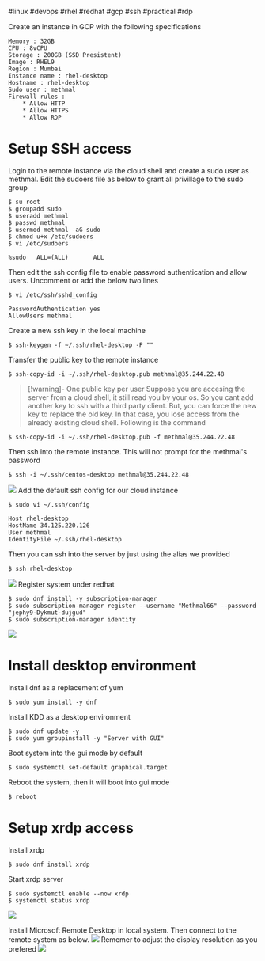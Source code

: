 #linux #devops #rhel #redhat #gcp #ssh #practical #rdp

Create an instance in GCP with the following specifications
```
Memory : 32GB
CPU : 8vCPU
Storage : 200GB (SSD Presistent)
Image : RHEL9
Region : Mumbai
Instance name : rhel-desktop
Hostname : rhel-desktop
Sudo user : methmal
Firewall rules :
	* Allow HTTP
	* Allow HTTPS
	* Allow RDP
```

# Setup SSH access
Login to the remote instance via the cloud shell and create a sudo user as methmal. Edit the sudoers file as below to grant all privillage to the sudo group
```Remote
$ su root
$ groupadd sudo
$ useradd methmal
$ passwd methmal
$ usermod methmal -aG sudo 
$ chmod u+x /etc/sudoers
$ vi /etc/sudoers
```

```
%sudo   ALL=(ALL)       ALL
```

Then edit the ssh config file to enable password authentication and allow users. Uncomment or add the below two lines
```Remote
$ vi /etc/ssh/sshd_config
```

```
PasswordAuthentication yes
AllowUsers methmal
```

Create a new ssh key in the local machine
```Local
$ ssh-keygen -f ~/.ssh/rhel-desktop -P ""
```

Transfer the public key to the remote instance
```Local
$ ssh-copy-id -i ~/.ssh/rhel-desktop.pub methmal@35.244.22.48
```

>[!warning]- One public key per user
>Suppose you are accesing the server from a cloud shell, it still read you by your os. So you cant add another key to ssh with a third party client. But, you can force the new key to replace the old key. In that case, you lose access from the already existing cloud shell. Following is the command
``` Local
$ ssh-copy-id -i ~/.ssh/rhel-desktop.pub -f methmal@35.244.22.48
```

Then ssh into the remote instance. This will not prompt for the methmal's password
```Local
$ ssh -i ~/.ssh/centos-desktop methmal@35.244.22.48
```
![](https://i.imgur.com/M2VsT7P.png)
Add the default ssh config for our cloud instance
```Local
$ sudo vi ~/.ssh/config
```

```
Host rhel-desktop
HostName 34.125.220.126
User methmal
IdentityFile ~/.ssh/rhel-desktop
```

Then you can ssh into the server by just using the alias we provided
```Local
$ ssh rhel-desktop
```
![](https://i.imgur.com/uaa4f9d.png)
Register system under redhat
```Remote
$ sudo dnf install -y subscription-manager
$ sudo subscription-manager register --username "Methmal66" --password "jephy9-Dykmut-dujgud"
$ sudo subscription-manager identity
```
![](https://i.imgur.com/VywIWSf.png)
# Install desktop environment


Install dnf as a replacement of yum
```Remote
$ sudo yum install -y dnf
```

Install KDD as a desktop environment
```Remote
$ sudo dnf update -y
$ sudo yum groupinstall -y "Server with GUI"
```

Boot system into the gui mode by default
```Remote
$ sudo systemctl set-default graphical.target
```

Reboot the system, then it will boot into gui mode
```Remote
$ reboot
```

# Setup xrdp access
Install xrdp
```Remote
$ sudo dnf install xrdp
```

Start xrdp server
```Remote
$ sudo systemctl enable --now xrdp
$ systemctl status xrdp
```
![](https://i.imgur.com/ewvXfjG.png)

Install Microsoft Remote Desktop in local system. Then connect to the remote system as below.
![](https://i.imgur.com/1jEYGyv.png)
Rememer to adjust the display resolution as you prefered
![](https://i.imgur.com/rALXyfy.png)

